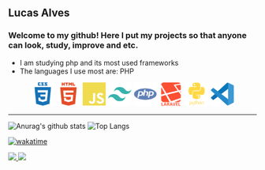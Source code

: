 ## Lucas Alves

### Welcome to my github! Here I put my projects so that anyone can look, study, improve and etc.

* I am studying php and its most used frameworks
* The languages I use most are: PHP

<p align="center">
  <img alt="CSS" width="48px" src="https://github.com/devicons/devicon/blob/master/icons/css3/css3-plain-wordmark.svg">
  <img alt="HTML" width="48px" src="https://github.com/devicons/devicon/blob/master/icons/html5/html5-plain-wordmark.svg">
  <img alt="JAVASCRIPT" width="48px" src="https://github.com/devicons/devicon/blob/master/icons/javascript/javascript-plain.svg">
  <img alt="TAILWINDCSS" width="48px" src="https://github.com/devicons/devicon/blob/master/icons/tailwindcss/tailwindcss-plain.svg">
  
  <img alt="PHP" width="48px" src="https://github.com/devicons/devicon/blob/master/icons/php/php-plain.svg">
  <img alt="LARAVEL" width="48px" src="https://github.com/devicons/devicon/blob/master/icons/laravel/laravel-plain-wordmark.svg">
  <img alt="PYTHON" width="48px" src="https://github.com/devicons/devicon/blob/master/icons/python/python-plain-wordmark.svg">
  
  <img alt="VISUAL STUDIO CODE" width="48px" src="https://github.com/devicons/devicon/blob/master/icons/vscode/vscode-original.svg">
</p>

---
  
![Anurag's github stats](https://github-readme-stats.vercel.app/api?username=c0destep&show_icons=true&theme=dark&locale=pt-br)
![Top Langs](https://github-readme-stats.vercel.app/api/top-langs/?username=c0destep&theme=dark&locale=pt-br)
 
 [![wakatime](https://wakatime.com/badge/user/3890a4a9-5b1c-46c2-8c1f-af0bea82ff34.svg)](https://wakatime.com/@3890a4a9-5b1c-46c2-8c1f-af0bea82ff34)
 
<a href="mailto:codestep@codingstep.com.br">
  <img src="https://img.shields.io/badge/-Gmail-%23EA4335?style=for-the-badge&logo=gmail&logoColor=white">
</a>
<a href="https://www.linkedin.com/in/lucas-alves-b21985156/" target="_blank">
  <img src="https://img.shields.io/badge/-LinkedIn-%230077B5?style=for-the-badge&logo=linkedin&logoColor=white">
</a>

